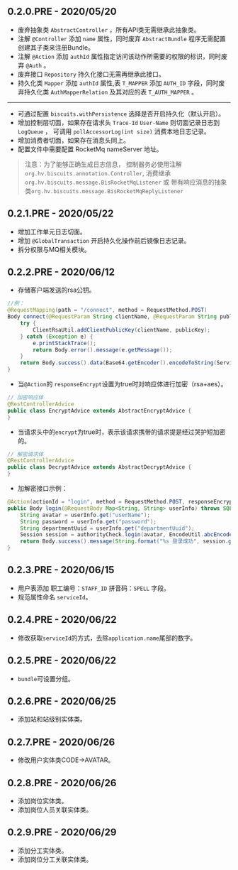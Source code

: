 ## 0.2.0.PRE - 2020/05/20
* 废弃抽象类 `AbstractController` ，所有API类无需继承此抽象类。
* 注解 `@Controller` 添加 `name` 属性，同时废弃 `AbstractBundle` 程序无需配置创建其子类来注册Bundle。
* 注解 `@Action` 添加 `authId` 属性指定访问该动作所需要的权限的标识，同时废弃 `@Auth` 。
* 废弃接口 `Repository` 持久化接口无需再继承此接口。
* 持久化类 `Mapper` 添加 `authId` 属性,表 `T_MAPPER` 添加 `AUTH_ID` 字段，同时废弃持久化类 `AuthMapperRelation` 及其对应的表 `T_AUTH_MAPPER` 。
---
* 可通过配置 `biscuits.withPersistence` 选择是否开启持久化（默认开启）。
* 增加控制层切面，如果存在请求头 `Trace-Id` `User-Name` 则切面记录日志到 `LogQueue` ， 可调用 `pollAccessorLog(int size)` 消费本地日志记录。
* 增加消费者切面，如果存在消息头同上。
* 配置文件中需要配置 RocketMq nameServer 地址。
        
> 注意：为了能够正确生成日志信息，
> 控制器务必使用注解 `org.hv.biscuits.annotation.Controller`, 
> 消费继承 `org.hv.biscuits.message.BisRocketMqListener` 或 带有响应消息的抽象类`org.hv.biscuits.message.BisRocketMqReplyListener`

## 0.2.1.PRE - 2020/05/22
* 增加工作单元日志切面。
* 增加 `@GlobalTransaction` 开启持久化操作前后镜像日志记录。
* 拆分权限与MQ相关模块。

## 0.2.2.PRE - 2020/06/12
* 存储客户端发送的rsa公钥。
```java
//例：
@RequestMapping(path = "/connect", method = RequestMethod.POST)
Body connect(@RequestParam String clientName, @RequestParam String publicKey) {
    try {
        ClientRsaUtil.addClientPublicKey(clientName, publicKey);
    } catch (Exception e) {
        e.printStackTrace();
        return Body.error().message(e.getMessage());
    }
    return Body.success().data(Base64.getEncoder().encodeToString(ServiceRsaUtil.getPublicKey().getEncoded()));
}

```
* 当`@Action`的 `responseEncrypt`设置为true时对响应体进行加密（rsa+aes）。
```java
// 加密响应体
@RestControllerAdvice
public class EncryptAdvice extends AbstractEncryptAdvice {
}
```
* 当请求头中的`encrypt`为true时，表示该请求携带的请求提是经过哭护短加密的。
```java
// 解密请求体
@RestControllerAdvice
public class DecryptAdvice extends AbstractDecryptAdvice {
}
```

* 加解密接口示例：
```java
@Action(actionId = "login", method = RequestMethod.POST, responseEncrypt = true)
public Body login(@RequestBody Map<String, String> userInfo) throws SQLException {
    String avatar = userInfo.get("userName");
    String password = userInfo.get("password");
    String departmentUuid = userInfo.get("departmentUuid");
    Session session = authorityCheck.login(avatar, EncodeUtil.abcEncoder(password), departmentUuid);
    return Body.success().message(String.format("%s 登录成功", session.getUserView().getName())).token(session.getToken()).data(session.getUserView());
}
```

## 0.2.3.PRE - 2020/06/15
* 用户表添加 职工编号：`STAFF_ID` 拼音码：`SPELL` 字段。 
* 规范属性命名 `serviceId`。

## 0.2.4.PRE - 2020/06/22
* 修改获取`serviceId`的方式，去除`application.name`尾部的数字。

## 0.2.5.PRE - 2020/06/22
* `bundle`可设置分组。

## 0.2.6.PRE - 2020/06/25
* 添加站和站级别实体类。

## 0.2.7.PRE - 2020/06/26
* 修改用户实体类CODE->AVATAR。

## 0.2.8.PRE - 2020/06/26
* 添加岗位实体类。
* 添加岗位人员关联实体类。

## 0.2.9.PRE - 2020/06/29
* 添加分工实体类。
* 添加岗位分工关联实体类。
